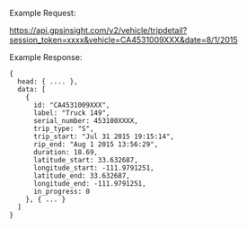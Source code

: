 Example Request:

https://api.gpsinsight.com/v2/vehicle/tripdetail?session_token=xxxx&vehicle=CA4531009XXX&date=8/1/2015

Example Response:

    {
      head: { .... },
      data: [
        {
          id: "CA4531009XXX",
          label: "Truck 149",
          serial_number: 453100XXXX,
          trip_type: "S",
          trip_start: "Jul 31 2015 19:15:14",
          rip_end: "Aug 1 2015 13:56:29",
          duration: 18.69,
          latitude_start: 33.632687,
          longitude_start: -111.9791251,
          latitude_end: 33.632687,
          longitude_end: -111.9791251,
          in_progress: 0
        }, { ... }
      ]
    }
